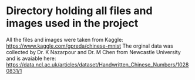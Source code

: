# Directory holding all files and images used in the project

All the files and images were taken from Kaggle: https://www.kaggle.com/gpreda/chinese-mnist
The orginal data was collected by Dr. K Nazarpour and Dr. M Chen from Newcastle University and is avaiable here: https://data.ncl.ac.uk/articles/dataset/Handwritten_Chinese_Numbers/10280831/1
